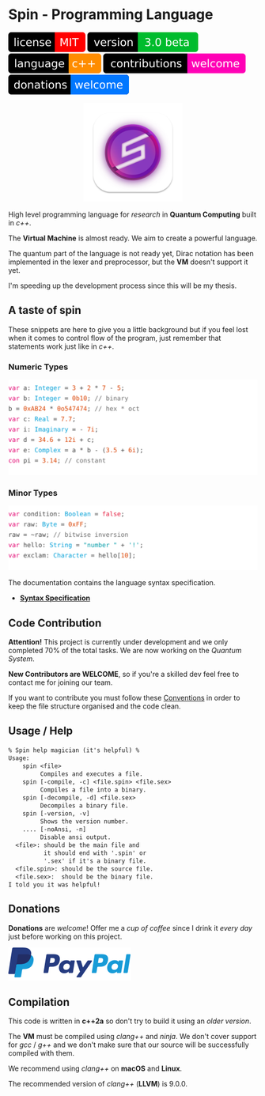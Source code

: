 
# Spin - Programming Language

[![license](Resources/Badges/License.svg)](License)
[![version](Resources/Badges/Version.svg)](ReadMe.md)
[![language](Resources/Badges/Language.svg)](ReadMe.md)
[![contributions](Resources/Badges/Contributions.svg)](ReadMe.md)
[![donations](Resources/Badges/Donations.svg)](https://paypal.me/CristianAntonuccio)

<div align="center">
     <img src="Resources/Icons/Spin.png" height="200" width="200">
</div>

High level programming language for *research* in
**Quantum Computing** built in *c++*.

The **Virtual Machine** is almost ready.
We aim to create a powerful language.

The quantum part of the language is not ready yet,
Dirac notation has been implemented in the lexer and
preprocessor, but the **VM** doesn't support it yet.

I'm speeding up the development process since this
will be my thesis.

## A taste of spin

These snippets are here to give you a little background
but if you feel lost when it comes to control flow of the
program, just remember that statements work just like in *c++*.

### Numeric Types

![Snippet 1](Examples/S1.svg)

### Minor Types

![Snippet 2](Examples/S2.svg)

The documentation contains the language syntax specification.

- [**Syntax Specification**](Documentation/)

## Code Contribution

**Attention!** This project is currently under development and
we only completed 70% of the total tasks. We are now working on
the *Quantum System*.

**New Contributors are WELCOME**, so if you're a skilled dev
feel free to contact me for joining our team.

If you want to contribute you must follow these 
[Conventions](Conventions/) in order to keep the
file structure organised and the code clean.

## Usage / Help

```
% Spin help magician (it's helpful) %
Usage:
    spin <file>
         Compiles and executes a file.
    spin [-compile, -c] <file.spin> <file.sex>
         Compiles a file into a binary.
    spin [-decompile, -d] <file.sex>
         Decompiles a binary file.
    spin [-version, -v]
         Shows the version number.
    .... [-noAnsi, -n]
         Disable ansi output.
  <file>: should be the main file and
          it should end with '.spin' or
          '.sex' if it's a binary file.
  <file.spin>: should be the source file.
  <file.sex>:  should be the binary file.
I told you it was helpful!
```

## Donations

**Donations** are *welcome*! Offer me a *cup of coffee* since
I drink it *every day* just before working on this project.

[![donations](Resources/Badges/PayPal.svg)](https://paypal.me/CristianAntonuccio)

## Compilation

This code is written in **c++2a** so don't try to build
it using an *older version*.

The **VM** must be compiled using *clang++* and *ninja*.
We don't cover support for *gcc* / *g++* and we don't make
sure that our source will be successfully compiled with them.

We recommend using *clang++* on **macOS** and **Linux**.

The recommended version of *clang++* (**LLVM**) is 9.0.0.
